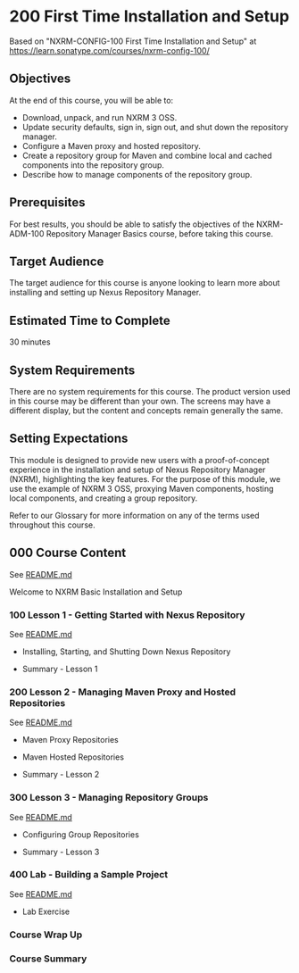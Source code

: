 # 200 First Time Installation and Setup

Based on "NXRM-CONFIG-100 First Time Installation and Setup" at https://learn.sonatype.com/courses/nxrm-config-100/

## Objectives
At the end of this course, you will be able to:

- Download, unpack, and run NXRM 3 OSS.
- Update security defaults, sign in, sign out, and shut down the repository manager.
- Configure a Maven proxy and hosted repository.
- Create a repository group for Maven and combine local and cached components into the repository group.
- Describe how to manage components of the repository group.

## Prerequisites
For best results, you should be able to satisfy the objectives of the NXRM-ADM-100 Repository Manager Basics course, before taking this course.

## Target Audience
The target audience for this course is anyone looking to learn more about installing and setting up Nexus Repository Manager.

## Estimated Time to Complete
30 minutes

## System Requirements
There are no system requirements for this course.
The product version used in this course may be different than your own. The screens may have a different display, but the content and concepts remain generally the same.

## Setting Expectations
This module is designed to provide new users with a proof-of-concept experience in the installation and setup of Nexus Repository Manager (NXRM), highlighting the key features. For the purpose of this module, we use the example of NXRM 3 OSS, proxying Maven components, hosting local components, and creating a group repository.

Refer to our Glossary for more information on any of the terms used throughout this course.

## 000 Course Content

See [README.md](./000/README.md)

Welcome to NXRM Basic Installation and Setup

### 100 Lesson 1 - Getting Started with Nexus Repository

See [README.md](./100/README.md)

- Installing, Starting, and Shutting Down Nexus Repository

- Summary - Lesson 1

### 200 Lesson 2 - Managing Maven Proxy and Hosted Repositories

See [README.md](./200/README.md)

- Maven Proxy Repositories

- Maven Hosted Repositories

- Summary - Lesson 2

### 300 Lesson 3 - Managing Repository Groups

See [README.md](./300/README.md)

- Configuring Group Repositories

- Summary - Lesson 3

### 400 Lab - Building a Sample Project

See [README.md](./400/README.md)

- Lab Exercise

### Course Wrap Up

### Course Summary
